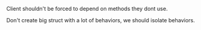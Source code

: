 Client shouldn't be forced to depend on methods they dont use.

Don't create big struct with a lot of behaviors, we should isolate behaviors.